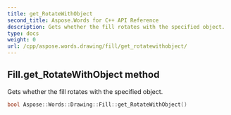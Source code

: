 ```yaml
---
title: get_RotateWithObject
second_title: Aspose.Words for C++ API Reference
description: Gets whether the fill rotates with the specified object. 
type: docs
weight: 0
url: /cpp/aspose.words.drawing/fill/get_rotatewithobject/
---
```

## Fill.get_RotateWithObject method


Gets whether the fill rotates with the specified object.

```cpp
bool Aspose::Words::Drawing::Fill::get_RotateWithObject()
```


